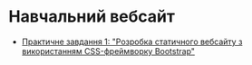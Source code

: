 # Навчальний вебсайт

- [Практичне завдання 1: "Розробка статичного вебсайту з використанням CSS-фреймворку Bootstrap"](../../tree/lesson-1)
